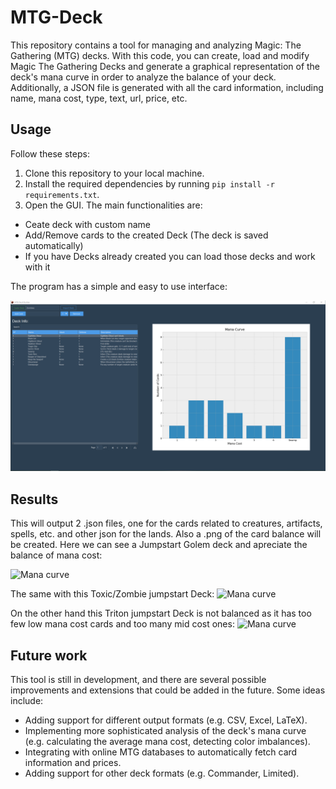 # MTG-Deck
This repository contains a tool for managing and analyzing Magic: The Gathering (MTG) decks. 
With this code, you can create, load and modify Magic The Gathering Decks and generate a graphical representation of the deck's mana curve in order to analyze the balance of your deck. Additionally, a JSON file is generated with all the card information, including name, mana cost, type, text, url, price, etc.

## Usage

Follow these steps:

1. Clone this repository to your local machine.
2. Install the required dependencies by running `pip install -r requirements.txt`.
3. Open the GUI. The main functionalities are:
  - Ceate deck with custom name
  - Add/Remove cards to the created Deck (The deck is saved automatically)
  - If you have Decks already created you can load those decks and work with it

The program has a simple and easy to use interface:

![GUI](https://github.com/VictorEscribano/MTG-Deck/blob/main/Graphic%20Material/GUI.PNG)




## Results

This will output 2 .json files, one for the cards related to creatures, artifacts, spells, etc. and other json for the lands.
Also a .png of the card balance will be created.
Here we can see a Jumpstart Golem deck and apreciate the balance of mana cost:

![Mana curve](https://github.com/VictorEscribano/MTG-Deck/blob/main/Decks/Jumpstart%20de%20Golems/deck.png)

The same with this Toxic/Zombie jumpstart Deck:
![Mana curve](https://github.com/VictorEscribano/MTG-Deck/blob/main/Decks/Toxico%20Zombie/deck.png)

On the other hand this Triton jumpstart Deck is not balanced as it has too few low mana cost cards and too many mid cost ones:
![Mana curve](https://github.com/VictorEscribano/MTG-Deck/blob/main/Decks/Tritones/deck.png)




## Future work

This tool is still in development, and there are several possible improvements and extensions that could be added in the future. Some ideas include:

- Adding support for different output formats (e.g. CSV, Excel, LaTeX).
- Implementing more sophisticated analysis of the deck's mana curve (e.g. calculating the average mana cost, detecting color imbalances).
- Integrating with online MTG databases to automatically fetch card information and prices.
- Adding support for other deck formats (e.g. Commander, Limited).
